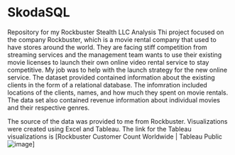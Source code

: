 # SkodaSQL
Repository for my Rockbuster Stealth LLC Analysis
Thi project focused on the company Rockbuster, which is a movie rental company that used to have stores around the world.  They are facing stiff competition from streaming services and the management team wants to 
use their existing movie licenses to launch their own online video rental service to stay competitive.  My job was to help with the launch strategy for the new online service.  The dataset provided contained 
information about the existing clients in the form of a relational database.  The infomration included locations of the clients, names, and how much they spent on movie rentals.  The data set also contained revenue
information about individual movies and their respective genres.  

The source of the data was provided to me from Rockbuster.  Visualizations were created using Excel and Tableau.  The link for the Tableau visualizations is [Rockbuster Customer Count Worldwide | Tableau Public ![image](https://github.com/Skodad/SkodaSQL/assets/137243948/9d4be40a-2637-414f-8f24-f5d22d6aa25e)]

